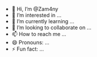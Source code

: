 - 👋 Hi, I’m @Zam4ny
- 👀 I’m interested in ...
- 🌱 I’m currently learning ...
- 💞️ I’m looking to collaborate on ...
- 📫 How to reach me ...
- 😄 Pronouns: ...
- ⚡ Fun fact: ...

<!---
Zam4ny/Zam4ny is a ✨ special ✨ repository because its `README.md` (this file) appears on your GitHub profile.
You can click the Preview link to take a look at your changes.
--->

